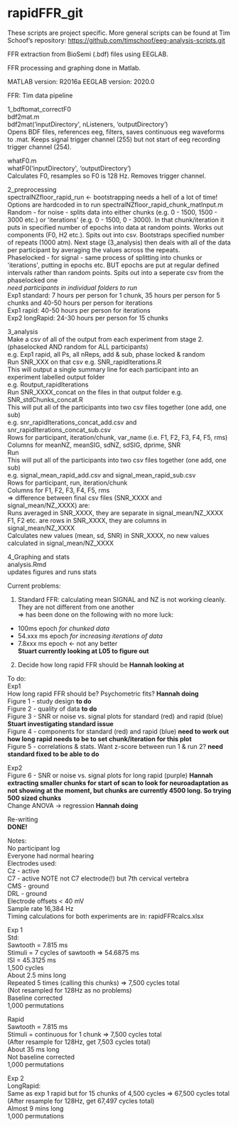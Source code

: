 # rapidFFR_git
 
These scripts are project specific. More general scripts can be found at Tim Schoof’s repository: https://github.com/timschoof/eeg-analysis-scripts.git

FFR extraction from BioSemi (.bdf) files using EEGLAB.

FFR processing and graphing done in Matlab.

MATLAB version: R2016a EEGLAB version: 2020.0


FFR: Tim data pipeline

1_bdftomat_correctF0 </br>
bdf2mat.m </br>
bdf2mat(‘inputDirectory', nListeners, ‘outputDirectory’) </br>
Opens BDF files, references eeg, filters, saves continuous eeg waveforms to .mat. Keeps signal trigger channel (255) but not start of eeg recording trigger channel (254).

whatF0.m </br>
whatF0(‘inputDirectory', ‘outputDirectory’) </br>
Calculates F0, resamples so F0 is 128 Hz. Removes trigger channel.

2_preprocessing </br>
spectralNZfloor_rapid_run <- bootstrapping needs a hell of a lot of time! </br>
Options are hardcoded in to run spectralNZfloor_rapid_chunk_matInput.m </br>
Random - for noise - splits data into either chunks (e.g. 0 - 1500, 1500 - 3000 etc.) or 'iterations' (e.g. 0 - 1500, 0 - 3000). In that chunk/iteration it puts in specified number of epochs into data at random points. Works out components (F0, H2 etc.). Spits out into csv. Bootstraps specified number of repeats (1000 atm). Next stage (3_analysis) then deals with all of the data per participant by averaging the values across the repeats. </br>
Phaselocked - for signal - same process of splitting into chunks or 'iterations', putting in epochs etc. BUT epochs are put at regular defined intervals rather than random points. Spits out into a seperate csv from the phaselocked one </br>
*need participants in individual folders to run* </br>
Exp1 standard: 7 hours per person for 1 chunk, 35 hours per person for 5 chunks and 40-50 hours per person for iterations </br>
Exp1 rapid: 40-50 hours per person for iterations </br>
Exp2 longRapid: 24-30 hours per person for 15 chunks

3_analysis  </br>
Make a csv of all of the output from each experiment from stage 2. (phaselocked AND random for ALL participants)  </br>
e.g. Exp1 rapid, all Ps, all nReps, add & sub, phase locked & random </br>
Run SNR_XXX on that csv e.g. SNR_rapidIterations.R </br>
This will output a single summary line for each participant into an experiment labelled output folder </br>
e.g. Routput_rapidIterations </br>
Run SNR_XXXX_concat on the files in that output folder e.g. SNR_stdChunks_concat.R </br>
This will put all of the participants into two csv files together (one add, one sub) </br>
e.g. snr_rapidIterations_concat_add.csv and snr_rapidIterations_concat_sub.csv </br>
Rows for participant, iteration/chunk, var_name (i.e. F1, F2, F3, F4, F5, rms) </br>
Columns for meanNZ, meanSIG, sdNZ, sdSIG, dprime, SNR </br>
Run  </br>
This will put all of the participants into two csv files together (one add, one sub) </br>
e.g. signal_mean_rapid_add.csv and signal_mean_rapid_sub.csv </br>
Rows for participant, run, iteration/chunk </br>
Columns for F1, F2, F3, F4, F5, rms </br>
=> difference between final csv files (SNR_XXXX and signal_mean/NZ_XXXX) are: </br>
Runs averaged in SNR_XXXX, they are separate in signal_mean/NZ_XXXX </br>
F1, F2 etc. are rows in SNR_XXXX, they are columns in signal_mean/NZ_XXXX </br>
Calculates new values (mean, sd, SNR) in SNR_XXXX, no new values calculated in signal_mean/NZ_XXXX </br>

4_Graphing and stats </br>
analysis.Rmd </br>
updates figures and runs stats

Current problems: </br>
1) Standard FFR: calculating mean SIGNAL and NZ is not working cleanly. They are not different from one another </br>
	=> has been done on the following with no more luck: </br>
- 100ms epoch *for chunked data* </br>
- 54.xxx ms epoch *for increasing iterations of data* </br>
- 7.8xxx ms epoch <- not any better </br>
**Stuart currently looking at L05 to figure out**
2) Decide how long rapid FFR should be
**Hannah looking at**

To do: </br>
Exp1 </br>
How long rapid FFR should be? Psychometric fits? **Hannah doing** </br>
Figure 1 - study design **to do** </br>
Figure 2 - quality of data **to do** </br>
Figure 3 - SNR or noise vs. signal plots for standard (red) and rapid (blue) **Stuart investigating standard issue** </br>
Figure 4 - components for standard (red) and rapid (blue) **need to work out how long rapid needs to be to set chunk/iteration for this plot** </br>
Figure 5 - correlations & stats. Want z-score between run 1 & run 2? **need standard fixed to be able to do** </br>

Exp2 </br>
Figure 6 - SNR or noise vs. signal plots for long rapid (purple) **Hannah extracting smaller chunks for start of scan to look for neuroadaptation as not showing at the moment, but chunks are currently 4500 long. So trying 500 sized chunks** </br>
Change ANOVA -> regression **Hannah doing** </br>

Re-writing </br>
**DONE!**

Notes: </br>
No participant log </br>
Everyone had normal hearing </br>
Electrodes used:  </br>
 Cz - active </br>
 C7 - active NOTE not C7 electrode(!) but 7th cervical vertebra  </br>
 CMS - ground </br>
 DRL - ground </br>
Electrode offsets < 40 mV </br>
Sample rate 16,384 Hz </br>
Timing calculations for both experiments are in: rapidFFRcalcs.xlsx

Exp 1 </br>
Std: </br>
Sawtooth = 7.815 ms </br>
Stimuli = 7 cycles of sawtooth => 54.6875 ms </br>
ISI = 45.3125 ms </br>
1,500 cycles </br>
About 2.5 mins long </br>
Repeated 5 times (calling this chunks) => 7,500 cycles total </br>
(Not resampled for 128Hz as no problems) </br>
Baseline corrected </br>
1,000 permutations

Rapid </br>
Sawtooth = 7.815 ms </br>
Stimuli = continuous for 1 chunk => 7,500 cycles total </br>
(After resample for 128Hz, get 7,503 cycles total) </br>
About 35 ms long </br>
Not baseline corrected </br>
1,000 permutations

Exp 2 </br>
LongRapid: </br>
Same as exp 1 rapid but for 15 chunks of 4,500 cycles => 67,500 cycles total </br>
(After resample for 128Hz, get 67,497 cycles total) </br>
Almost 9 mins long </br>
1,000 permutations
